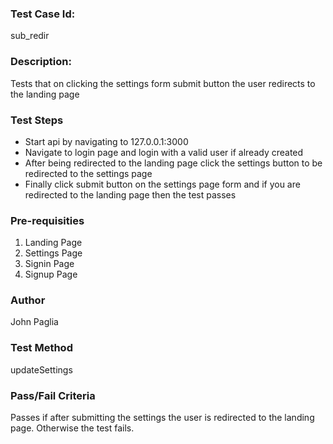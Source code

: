 ### Test Case Id: 
sub_redir

### Description:
Tests that on clicking the settings form submit button the user redirects to the landing page

### Test Steps
- Start api by navigating to 127.0.0.1:3000
- Navigate to login page and login with a valid user if already created
- After being redirected to the landing page click
the settings button to be redirected to the settings page
- Finally click submit button on the settings page form and if you are redirected to the landing page then the test passes

### Pre-requisities
1. Landing Page
2. Settings Page
3. Signin Page
4. Signup Page

### Author
John Paglia

### Test Method
updateSettings

### Pass/Fail Criteria
Passes if after submitting the settings the user is redirected to the landing page. Otherwise the test fails.